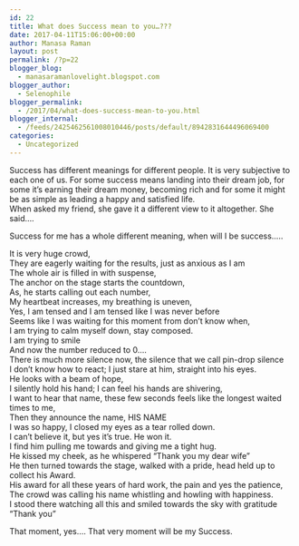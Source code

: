 ```yaml
---
id: 22
title: What does Success mean to you…???
date: 2017-04-11T15:06:00+00:00
author: Manasa Raman
layout: post
permalink: /?p=22
blogger_blog:
  - manasaramanlovelight.blogspot.com
blogger_author:
  - Selenophile
blogger_permalink:
  - /2017/04/what-does-success-mean-to-you.html
blogger_internal:
  - /feeds/2425462561008010446/posts/default/8942831644496069400
categories:
  - Uncategorized
---
```

<div dir="ltr" style="text-align: left;">
  <div>
    Success has different meanings for different people. It is very subjective to each one of us. For some success means landing into their dream job, for some it’s earning their dream money, becoming rich and for some it might be as simple as leading a happy and satisfied life.<br />When asked my friend, she gave it a different view to it altogether. She said&#8230;.</p>
  </div>
  
  <div>
    Success for me has a whole different meaning, when will I be success…..</p>
  </div>
  
  <div>
    It is very huge crowd,
  </div>
  
  <div>
    They are eagerly waiting for the results, just as anxious as I am
  </div>
  
  <div>
    The whole air is filled in with suspense,
  </div>
  
  <div>
    The anchor on the stage starts the countdown,
  </div>
  
  <div>
    As, he starts calling out each number,
  </div>
  
  <div>
    My heartbeat increases, my breathing is uneven,
  </div>
  
  <div>
    Yes, I am tensed and I am tensed like I was never before
  </div>
  
  <div>
    Seems like I was waiting for this moment from don’t know when,
  </div>
  
  <div>
    I am trying to calm myself down, stay composed.
  </div>
  
  <div>
    I am trying to smile
  </div>
  
  <div>
    And now the number reduced to 0….
  </div>
  
  <div>
    There is much more silence now, the silence that we call pin-drop silence
  </div>
  
  <div>
    I don’t know how to react; I just stare at him, straight into his eyes.
  </div>
  
  <div>
    He looks with a beam of hope,
  </div>
  
  <div>
    I silently hold his hand; I can feel his hands are shivering,
  </div>
  
  <div>
    I want to hear that name, these few seconds feels like the longest waited times to me,
  </div>
  
  <div>
    Then they announce the name, HIS NAME
  </div>
  
  <div>
    I was so happy, I closed my eyes as a tear rolled down.
  </div>
  
  <div>
    I can’t believe it, but yes it’s true. He won it.
  </div>
  
  <div>
    I find him pulling me towards and giving me a tight hug.
  </div>
  
  <div>
    He kissed my cheek, as he whispered “Thank you my dear wife”
  </div>
  
  <div>
    He then turned towards the stage, walked with a pride, head held up to collect his Award.
  </div>
  
  <div>
    His award for all these years of hard work, the pain and yes the patience,&nbsp;
  </div>
  
  <div>
    The crowd was calling his name whistling and howling with happiness.
  </div>
  
  <div>
    I stood there watching all this and smiled towards the sky with gratitude “Thank you”
  </div>
  
  <p>
  </p>
  
  <div>
    That moment, yes…. That very moment will be my Success.
  </div>
</div>
